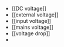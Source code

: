 - [[DC voltage]]
- [[external voltage]]
- [[input voltage]]
- [[mains voltage]]
- [[voltage drop]]
- 
